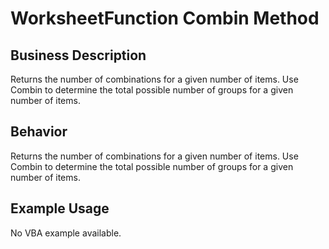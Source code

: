 # WorksheetFunction Combin Method

## Business Description
Returns the number of combinations for a given number of items. Use Combin to determine the total possible number of groups for a given number of items.

## Behavior
Returns the number of combinations for a given number of items. Use Combin to determine the total possible number of groups for a given number of items.

## Example Usage
No VBA example available.